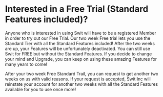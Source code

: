 # Interested in a Free Trial (Standard Features included)?

 Anyone who is interested in using Swit will have to be a registered Member in order to try out our Free Trial. Our two week Free trial lets you use the Standard Tier with all the Standard Features included! After the two weeks are up, your Features will be unfortunately deactivated. You can still use Swit for FREE but without the Standard Features. If you decide to change your mind and Upgrade, you can keep on using these amazing Features for many years to come!

 After your two week Free Standard Trail, you can request to get another two weeks on us with valid reasons. If your request is accepted, Swit Inc will reinstate your account for another two weeks with all the Standard Features available for you to use once more!

 